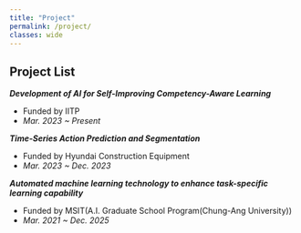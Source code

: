 ```yaml
---
title: "Project"
permalink: /project/
classes: wide  
---
```


## Project List
***Development of AI for Self-Improving Competency-Aware Learning<br>***
- Funded by IITP<br>
- *Mar. 2023 ~ Present<br>*

***Time-Series Action Prediction and Segmentation<br>***
- Funded by Hyundai Construction Equipment<br>
- *Mar. 2023 ~ Dec. 2023<br>*

***Automated machine learning technology to enhance task-specific learning capability<br>***
- Funded by MSIT(A.I. Graduate School Program(Chung-Ang University))<br>
- *Mar. 2021 ~ Dec. 2025<br>*





